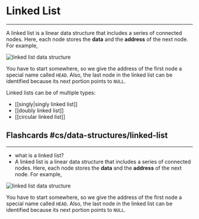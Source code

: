 # Linked List
---
A linked list is a linear data structure that includes a series of connected nodes. Here, each node stores the **data** and the **address** of the next node. For example,

![linked list data structure](https://cdn.programiz.com/sites/tutorial2program/files/linked-list-concept.png "Linked list Data Structure")

You have to start somewhere, so we give the address of the first node a special name called `HEAD`. Also, the last node in the linked list can be identified because its next portion points to `NULL`.

Linked lists can be of multiple types: 
- [[singly|singly linked list]]
- [[doubly linked list]]
- [[circular linked list]]

## Flashcards #cs/data-structures/linked-list
---
- what is a linked list?
- A linked list is a linear data structure that includes a series of connected nodes. Here, each node stores the **data** and the **address** of the next node. For example,

![linked list data structure](https://cdn.programiz.com/sites/tutorial2program/files/linked-list-concept.png "Linked list Data Structure")

You have to start somewhere, so we give the address of the first node a special name called `HEAD`. Also, the last node in the linked list can be identified because its next portion points to `NULL`.